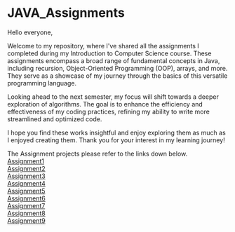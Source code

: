 # JAVA_Assignments

Hello everyone,  

Welcome to my repository, where I've shared all the assignments I completed during my Introduction to Computer Science course. These assignments encompass a broad range of fundamental concepts in Java, including recursion, Object-Oriented Programming (OOP), arrays, and more. They serve as a showcase of my journey through the basics of this versatile programming language.  

Looking ahead to the next semester, my focus will shift towards a deeper exploration of algorithms. The goal is to enhance the efficiency and effectiveness of my coding practices, refining my ability to write more streamlined and optimized code.   

I hope you find these works insightful and enjoy exploring them as much as I enjoyed creating them. Thank you for your interest in my learning journey!    


The Assignment projects please refer to the links down below.  
[Assignment1](https://131text.com/ns/books/published/csjava/Module1-Types-and-Names/assignment.html)   
[Assignment2](https://131text.com/ns/books/published/csjava/Module2-Choice-and-Iteration/assignment.html)   
[Assignment3](https://131text.com/ns/books/published/csjava/Module3-Arrays/assignment.html)    
[Assignment4](https://131text.com/ns/books/published/csjava/Module4-Input-and-Output/assignment.html)   
[Assignment5](https://131text.com/ns/books/published/csjava/Module5-Methods/assignment.html)  
[Assignment6](https://131text.com/ns/books/published/csjava/Module6-Recursion/assignment.html)  
[Assignment7](https://131text.com/ns/books/published/csjava/Module7-Objects/assignment.html)  
[Assignment8](https://131text.com/ns/books/published/csjava/Module8-Inheritance/assignment.html)  
[Assignment9](https://131text.com/ns/books/published/csjava/Module9-Abstract-Data-Types/assignment.html)  

